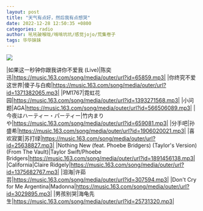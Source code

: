 ```yaml
---
layout: post
title: "天气有点好，然后我有点想哭"
date: 2022-12-28 12:50:35 +0800
categories: radio
author: 吼吼破喉咙/啃啃坑坑/感觉jojo/荒集卷子
tags: 华华妹妹
---
```

![]({{site.baseurl}}/images/cover_20221228.jpg)

|如果这一秒钟你跟我讲你不爱我 (Live)|陈奕迅|https://music.163.com/song/media/outer/url?id=65859.mp3|
|你终究不爱这世界|傻子与白痴|https://music.163.com/song/media/outer/url?id=1371382065.mp3|
|PM1767|霓虹花园|https://music.163.com/song/media/outer/url?id=1393271568.mp3|
|小问题|AGA|https://music.163.com/song/media/outer/url?id=566506089.mp3|
|今夜はハーティー・パーティー|竹内まりや|https://music.163.com/song/media/outer/url?id=659081.mp3|
|分手吧|孙盛希|https://music.163.com/song/media/outer/url?id=1906020021.mp3|
|喜欢寂寞|苏打绿|https://music.163.com/song/media/outer/url?id=25638827.mp3|
|Nothing New (feat. Phoebe Bridgers) (Taylor's Version) (From The Vault)|Taylor Swift/Phoebe Bridgers|https://music.163.com/song/media/outer/url?id=1891456138.mp3|
|California|Claire Ridgely|https://music.163.com/song/media/outer/url?id=1375682767.mp3|
|泪海|许茹芸|https://music.163.com/song/media/outer/url?id=307594.mp3|
|Don't Cry for Me Argentina|Madonna|https://music.163.com/song/media/outer/url?id=3029895.mp3|
|男孩别哭|海龟先生|https://music.163.com/song/media/outer/url?id=25731320.mp3|

